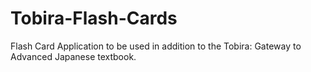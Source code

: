 # Tobira-Flash-Cards
Flash Card Application to be used in addition to the Tobira: Gateway to Advanced Japanese textbook.
